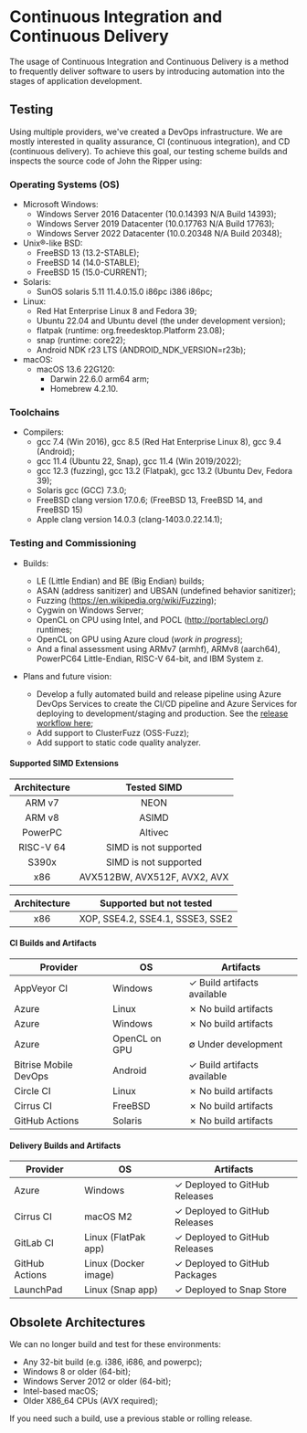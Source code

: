 # Continuous Integration and Continuous Delivery

The usage of Continuous Integration and Continuous Delivery is a method to frequently deliver software to users by introducing automation into the stages of application development.

## Testing

Using multiple providers, we've created a DevOps infrastructure. We are mostly interested
in quality assurance, CI (continuous integration), and CD (continuous delivery). To achieve
this goal, our testing scheme builds and inspects the source code of John the Ripper
using:

### Operating Systems (OS)

- Microsoft Windows:
  - Windows Server 2016 Datacenter (10.0.14393 N/A Build 14393);
  - Windows Server 2019 Datacenter (10.0.17763 N/A Build 17763);
  - Windows Server 2022 Datacenter (10.0.20348 N/A Build 20348);
- Unix®-like BSD:
  - FreeBSD 13 (13.2-STABLE);
  - FreeBSD 14 (14.0-STABLE);
  - FreeBSD 15 (15.0-CURRENT);
- Solaris:
  - SunOS solaris 5.11 11.4.0.15.0 i86pc i386 i86pc;
- Linux:
  - Red Hat Enterprise Linux 8 and Fedora 39;
  - Ubuntu 22.04 and Ubuntu devel (the under development version);
  - flatpak (runtime: org.freedesktop.Platform 23.08);
  - snap (runtime: core22);
  - Android NDK r23 LTS (ANDROID_NDK_VERSION=r23b);
- macOS:
  - macOS 13.6 22G120:
    - Darwin 22.6.0 arm64 arm;
    - Homebrew 4.2.10.

### Toolchains

- Compilers:
  - gcc 7.4 (Win 2016), gcc 8.5 (Red Hat Enterprise Linux 8), gcc 9.4 (Android);
  - gcc 11.4 (Ubuntu 22, Snap), gcc 11.4 (Win 2019/2022);
  - gcc 12.3 (fuzzing), gcc 13.2 (Flatpak), gcc 13.2 (Ubuntu Dev, Fedora 39);
  - Solaris gcc (GCC) 7.3.0;
  - FreeBSD clang version 17.0.6; (FreeBSD 13, FreeBSD 14, and FreeBSD 15)
  - Apple clang version 14.0.3 (clang-1403.0.22.14.1);

### Testing and Commissioning

- Builds:
  - LE (Little Endian) and BE (Big Endian) builds;
  - ASAN (address sanitizer) and UBSAN (undefined behavior sanitizer);
  - Fuzzing (<https://en.wikipedia.org/wiki/Fuzzing>);
  - Cygwin on Windows Server;
  - OpenCL on CPU using Intel, and POCL (<http://portablecl.org/>) runtimes;
  - OpenCL on GPU using Azure cloud (_work in progress_);
  - And a final assessment using ARMv7 (armhf), ARMv8 (aarch64), PowerPC64 Little-Endian,
RISC-V 64-bit, and IBM System z.

- Plans and future vision:
  - Develop a fully automated build and release pipeline using Azure DevOps Services
    to create the CI/CD pipeline and Azure Services for deploying to development/staging and
    production.
    See the [release workflow here](https://github.com/openwall/john-packages/blob/main/tests/CI-workflow.pdf);
  - Add support to ClusterFuzz (OSS-Fuzz);
  - Add support to static code quality analyzer.

#### Supported SIMD Extensions

| Architecture | Tested SIMD |
| :-: | :-: |
| ARM v7 | NEON |
| ARM v8 | ASIMD |
| PowerPC | Altivec |
| RISC-V 64 | SIMD is not supported |
| S390x | SIMD is not supported |
| x86| AVX512BW, AVX512F, AVX2, AVX |

| Architecture | Supported but not tested |
| :-: | :-: |
| x86| XOP, SSE4.2, SSE4.1, SSSE3, SSE2 |

#### CI Builds and Artifacts

| Provider   | OS | Artifacts |
| ------------- | ------------- | ----- |
| AppVeyor CI | Windows | ✓ Build artifacts available |
| Azure | Linux | ✗ No build artifacts |
| Azure | Windows | ✗ No build artifacts |
| Azure | OpenCL on GPU | ∅ Under development |
| Bitrise Mobile DevOps | Android | ✓ Build artifacts available |
| Circle CI | Linux | ✗ No build artifacts |
| Cirrus CI | FreeBSD | ✗ No build artifacts |
| GitHub Actions | Solaris | ✗ No build artifacts |

#### Delivery Builds and Artifacts

| Provider   | OS | Artifacts |
| ------------- | ------------- | ----- |
| Azure | Windows | ✓ Deployed to GitHub Releases |
| Cirrus CI | macOS M2 | ✓ Deployed to GitHub Releases |
| GitLab CI | Linux (FlatPak app) | ✓ Deployed to GitHub Releases |
| GitHub Actions | Linux (Docker image) | ✓ Deployed to GitHub Packages |
| LaunchPad | Linux (Snap app) | ✓ Deployed to Snap Store |

## Obsolete Architectures

We can no longer build and test for these environments:

* Any 32-bit build (e.g. i386, i686, and powerpc);
* Windows 8 or older (64-bit);
* Windows Server 2012 or older (64-bit);
* Intel-based macOS;
* Older X86_64 CPUs (AVX required);

If you need such a build, use a previous stable or rolling release.
